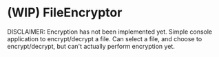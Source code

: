 # (WIP) FileEncryptor
DISCLAIMER: Encryption has not been implemented yet.
Simple console application to encrypt/decrypt a file.
Can select a file, and choose to encrypt/decrypt, but can't actually perform encryption yet.
